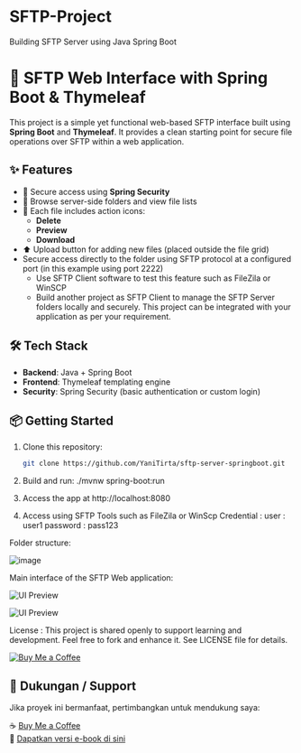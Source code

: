 # SFTP-Project
Building SFTP Server using Java Spring Boot

# 📁 SFTP Web Interface with Spring Boot & Thymeleaf

This project is a simple yet functional web-based SFTP interface built using **Spring Boot** and **Thymeleaf**. It provides a clean starting point for secure file operations over SFTP within a web application.

## ✨ Features

- 🔐 Secure access using **Spring Security**
- 📂 Browse server-side folders and view file lists
- 📄 Each file includes action icons:
  - **Delete**
  - **Preview**
  - **Download**
- ⬆️ Upload button for adding new files (placed outside the file grid)
- Secure access directly to the folder using SFTP protocol at a configured port (in this example using port 2222)
  - Use SFTP Client software to test this feature such as FileZila or WinSCP
  - Build another project as SFTP Client to manage the SFTP Server folders locally and securely. This project can be integrated with your application as per your requirement.

## 🛠️ Tech Stack

- **Backend**: Java + Spring Boot
- **Frontend**: Thymeleaf templating engine
- **Security**: Spring Security (basic authentication or custom login)

## 📦 Getting Started

1. Clone this repository:

   ```bash
   git clone https://github.com/YaniTirta/sftp-server-springboot.git

2. Build and run:
   ./mvnw spring-boot:run
   
3. Access the app at http://localhost:8080
4. Access using SFTP Tools such as FileZila or WinScp
   Credential :
     user      : user1
     password  : pass123

Folder structure: 

![image](https://github.com/user-attachments/assets/ce821bd3-4d94-44a5-b34d-3c40d39a849e)

Main interface of the SFTP Web application:

![UI Preview](screenshot/login-screen.png)

![UI Preview](screenshot/main-interface.png)


License :
This project is shared openly to support learning and development. Feel free to fork and enhance it. See LICENSE file for details.


[![Buy Me a Coffee](https://img.shields.io/badge/Buy%20Me%20a%20Coffee-%E2%98%95-blue?logo=buy-me-a-coffee&style=flat)](https://buymeacoffee.com/ytirta)

## 🙌 Dukungan / Support

Jika proyek ini bermanfaat, pertimbangkan untuk mendukung saya:

☕ [Buy Me a Coffee](https://buymeacoffee.com/ytirta)  
📘 [Dapatkan versi e-book di sini](https://lynk.id/ytirta/o1054g1w0ypq)


